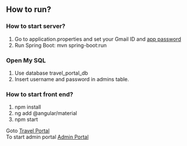 ## How to run?

### How to start server?
1. Go to application.properties and set your Gmail ID and [app password](https://myaccount.google.com/lesssecureapps)
2. Run Spring Boot: mvn spring-boot:run

### Open My SQL
1. Use database travel_portal_db
2. Insert username and password in admins table.

### How to start front end?
1. npm install
2. ng add @angular/material
3. npm start

Goto [Travel Portal](http://localhost:4200)
<br>
To start admin portal [Admin Portal](http://localhost:4200/admin)